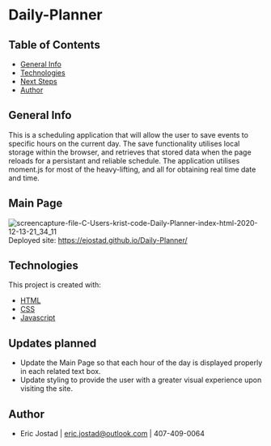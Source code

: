 # Daily-Planner

## Table of Contents
- [General Info](#general-info)
- [Technologies](#technologies)
- [Next Steps](#next-Steps)
- [Author](#author)

## General Info
This is a scheduling application that will allow the user to save events to specific hours on the current day. 
The save functionality utilises local storage within the browser, and retrieves that stored data when the page 
reloads for a persistant and reliable schedule. 
The application utilises moment.js for most of the heavy-lifting, and all for obtaining real time date and time. 

## Main Page
![screencapture-file-C-Users-krist-code-Daily-Planner-index-html-2020-12-13-21_34_11](https://user-images.githubusercontent.com/71619046/102044121-08a96600-3d8b-11eb-99dc-dd8ed1aa34af.png)
Deployed site: https://ejostad.github.io/Daily-Planner/

## Technologies
This project is created with:
- [HTML](https://html.com/)
- [CSS](https://www.w3.org/Style/CSS/Overview.en.html) 
- [Javascript](https://www.javascript.com/) 


## Updates planned
- Update the Main Page so that each hour of the day is displayed properly in each related text box. 
- Update styling to provide the user with a greater visual experience upon visiting the site.

## Author
- Eric Jostad | eric.jostad@outlook.com | 407-409-0064